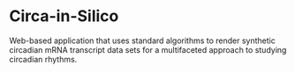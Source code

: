 # Circa-in-Silico
Web-based application that uses standard algorithms to render synthetic circadian mRNA transcript data sets for a multifaceted approach to studying circadian rhythms. 
